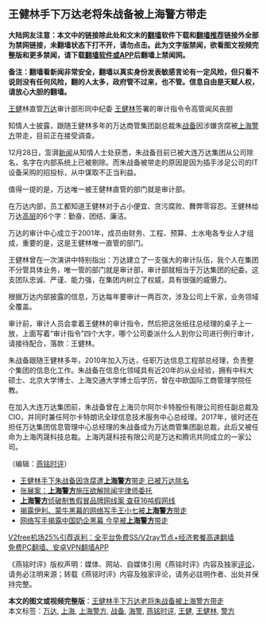  <h2>王健林手下万达老将朱战备被上海警方带走</h2> <p class="notice"><b>大陆网友注意：本文中的链接除此处和文末的<a href="https://github.com/bannedbook/fanqiang" >翻墙</a>软件下载和<a href="https://github.com/killgcd/justmysocks/blob/master/README.md">翻墙推荐</a>链接外全部为禁网链接，未翻墙状态下打不开，请勿点击。此为文字版禁闻，欲看图文视频完整版和更多禁闻，请下载<a href="https://github.com/bannedbook/fanqiang">翻墙软件或APP</a>后翻墙上禁闻网。</p><p>备注：翻墙看新闻非常安全，翻墙以真实身份发表敏感言论有一定风险，但只看不说则没有任何风险，翻的人太多，政府管不过来，也不管。信息自由是天赋人权，请放心大胆的翻墙。</b></p>  <div class="entry"> <p></p> <p><a href="https://www.bannedbook.org/bnews/tag/%e7%8e%8b%e5%81%a5/" class="st_tag internal_tag" rel="tag" title="标签 王健 下的日志">王健</a>林直管<a href="https://www.bannedbook.org/bnews/tag/%E4%B8%87%E8%BE%BE/" class="st_tag internal_tag" rel="tag" title="标签 万达 下的日志">万达</a>审计部形同中纪委 <a href="https://www.bannedbook.org/bnews/tag/%e7%8e%8b%e5%81%a5%e6%9e%97/" class="st_tag internal_tag" rel="tag" title="标签 王健林 下的日志">王健林</a>签署的审计指令令高管闻风丧胆</p> <p>知情人士披露&#65292;跟随王健林多年的万达商管集团副总裁朱<a href="https://www.bannedbook.org/bnews/tag/%E6%88%98%E5%A4%87/" class="st_tag internal_tag" rel="tag" title="标签 战备 下的日志">战备</a>因涉嫌贪腐被<a href="https://www.bannedbook.org/bnews/tag/%e4%b8%8a%e6%b5%b7/" class="st_tag internal_tag" rel="tag" title="标签 上海 下的日志">上海</a><a href="https://www.bannedbook.org/bnews/tag/%e8%ad%a6%e6%96%b9/" class="st_tag internal_tag" rel="tag" title="标签 警方 下的日志">警方</a>带走&#65292;目前正在接受调查&#12290;</p> <p>   12月28日&#65292;澎湃<span class='wp_keywordlink_affiliate'><a href="https://www.bannedbook.org/" title="新闻">新闻</a></span>从知情人士处获悉&#65292;朱战备目前已被大连万达集团从公司除名&#65292;名字在内部系统上已被剔除&#12290;而朱战备被带走的原因是因为插手涉足公司的IT设备采购的招投标&#65292;从中谋取不正当利益&#12290;</p>  <p>值得一提的是&#65292;万达唯一被王健林直管的部门就是审计部&#12290;</p> <p>在万达内部&#65292;员工都知道王健林对于占小便宜&#12289;贪污腐败&#12289;舞弊零容忍&#12290;王健林给万达<span class='wp_keywordlink_affiliate'><a href="https://www.bannedbook.org/bnews/ccpdope/" title="中共高层内幕" target="_blank">高层</a></span>的6个字&#65306;勤奋&#12289;团结&#12289;廉洁&#12290;</p> <p>万达的审计中心成立于2001年&#65292;成员由财务&#12289;工程&#12289;预算&#12289;土水电各专业人才组成&#65292;重要的是&#65292;这是王健林唯一直管的部门&#12290;</p> <p>王健林曾在一次演讲中特别指出&#65306;万达建立了一支强大的审计队伍&#65292;我个人在集团不分管具体业务&#65292;唯一管的部门就是审计部&#65292;审计部就相当于万达集团的纪委&#12290;这支团队忠诚&#12289;严谨&#12289;能力强&#65292;在集团内树立了权威&#65292;具有很强的威慑力&#12290;</p>  <p>根据万达内部披露的信息&#65292;万达每年要审计一两百次&#65292;涉及公司上千家&#65292;业务领域全覆盖&#12290;</p> <p>审计前&#65292;审计人员会拿着王健林的审计指令&#65292;然后把这张纸往总经理的桌子上一放&#65292;上面写着&#8220;审计指令&#8221;四个大字&#65292;哪个公司委派什么人到你公司进行例行审计&#65292;请接待配合&#65292;落款&#65306;王健林&#12290;</p> <p>   朱战备跟随王健林多年&#65292;2010年加入万达&#65292;任职万达信息工程部总经理&#65292;负责整个集团的信息化工作&#12290;朱战备在信息化领域具有近20年的从业经验&#65292;拥有中科大硕士&#12289;北京大学博士&#12289;上海交通大学博士后学历&#65292;曾在中欧国际工商管理学院任教&#12290;</p> <p>在加入大连万达集团前&#65292;朱战备曾在上海贝尔阿尔卡特股份有限公司担任副总裁及CIO&#65292;并同时兼任阿尔卡特朗讯全球信息技术服务中心总经理&#12290;2017年&#65292;彼时还在担任万达集团信息管理中心总经理的朱战备成为万达商管集团副总裁&#65292;此后又被任命为上海丙晟科技总裁&#12290;上海丙晟科技有限公司是万达和腾讯共同成立的一家公司&#12290;</p>  <p>&#65288;编辑&#65306;<a href="https://www.bannedbook.org/bnews/tag/%e7%87%95%e9%93%ad%e6%97%b6%e8%af%84/" class="st_tag internal_tag" rel="tag" title="标签 燕铭时评 下的日志">燕铭时评</a>&#65289;</p> <ul class='op-related-articles' title='相关阅读'> <li><a href='https://www.bannedbook.org/bnews/headline/20201229/1456690.html' target='_blank'>王健林手下朱战备因贪腐遭<b>上海警方</b>带走 已被万达除名</a></li> <li><a href='https://www.bannedbook.org/bnews/renquan/xgmyd/20201027/1421096.html' target='_blank'>张展案：<b>上海警方</b>施压欲解除闻宇律师委托</a></li> <li><a href='https://www.bannedbook.org/bnews/baitai/20200927/1404121.html' target='_blank'><b>上海警方</b>侦破制售假冒品牌网线案 查获16吨假网线</a></li> <li><a href='https://www.bannedbook.org/bnews/headline/20200719/1362963.html' target='_blank'>揭露伊利、蒙牛黑幕的网络写手王小七被<b>上海警方</b>带走</a></li> <li><a href='https://www.bannedbook.org/bnews/cbnews/20200719/1362936.html' target='_blank'>网络写手揭露中国奶企黑幕 今早被<b>上海警方</b>带走</a></li> </ul> <p class="texttj"> <a href="https://www.bannedbook.org/forum23/topic22702.html" target="_blank">V2free机场25%引荐返利：全平台免费SS/V2ray节点+经济套餐高速翻墙</a><br/> <a href="https://github.com/bannedbook/fanqiang/wiki/%E7%A6%81%E9%97%BB%E7%BD%91%E5%AE%89%E5%8D%93%E7%BF%BB%E5%A2%99%E6%96%B0%E9%97%BBAPP" target="_blank">免费PC翻墙、安卓VPN翻墙APP</a></p><p>&#12298;燕铭时评&#12299;版权声明&#65306;媒体&#12289;网站&#12289;自媒体引用&#12298;燕铭时评&#12299;内容及独家<span class='wp_keywordlink_affiliate'><a href="https://www.bannedbook.org/bnews/comments/" title="新闻评论" target="_blank">评论</a></span>&#65292;请务必注明来源&#65307;转载&#12298;燕铭时评&#12299;内容及独家评论&#65292;请务必註明作者&#12289;出处并保持完整&#12290;    </p><a name='sharetosocial'></a>       <div><b>本文的图文或视频完整版</b>：<a href='https://www.bannedbook.org/bnews/comments/20201229/1456716.html'>王健林手下万达老将朱战备被上海警方带走</a></div>  </div><!--END ENTRY--> <div class="postfooter"> <div>本文标签：<a href="https://www.bannedbook.org/bnews/tag/%E4%B8%87%E8%BE%BE/" rel="tag">万达</a>, <a href="https://www.bannedbook.org/bnews/tag/%e4%b8%8a%e6%b5%b7/" rel="tag">上海</a>, <a href="https://www.bannedbook.org/bnews/tag/%E4%B8%8A%E6%B5%B7%E8%AD%A6%E6%96%B9/" rel="tag">上海警方</a>, <a href="https://www.bannedbook.org/bnews/tag/%E6%88%98%E5%A4%87/" rel="tag">战备</a>, <a href="https://www.bannedbook.org/bnews/tag/%E6%B5%B7%E8%AD%A6/" rel="tag">海警</a>, <a href="https://www.bannedbook.org/bnews/tag/%e7%87%95%e9%93%ad%e6%97%b6%e8%af%84/" rel="tag">燕铭时评</a>, <a href="https://www.bannedbook.org/bnews/tag/%e7%8e%8b%e5%81%a5/" rel="tag">王健</a>, <a href="https://www.bannedbook.org/bnews/tag/%e7%8e%8b%e5%81%a5%e6%9e%97/" rel="tag">王健林</a>, <a href="https://www.bannedbook.org/bnews/tag/%e8%ad%a6%e6%96%b9/" rel="tag">警方</a></div>  </div><!--END POSTFOOTER--> 
